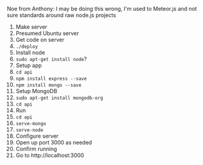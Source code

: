 Noe from Anthony: I may be doing this wrong, I'm used to Meteor.js and not sure standards around raw node.js projects

1. Make server
 1. Presumed Ubuntu server
1. Get code on server
 1. ```./deploy```
1. Install node
 1. ```sudo apt-get install node```?
1. Setup app
 1. ```cd api```
 1. ```npm install express --save```
 1. ```npm install mongo --save```
1. Setup MongoDB
 1. ```sudo apt-get install mongodb-org```
 1. ```cd api```
1. Run
 1. ```cd api```
 1. ```serve-mongo```
 1. ```serve-node```
1. Configure server
 1. Open up port 3000 as needed
1. Confirm running
 1. Go to http://localhost:3000
